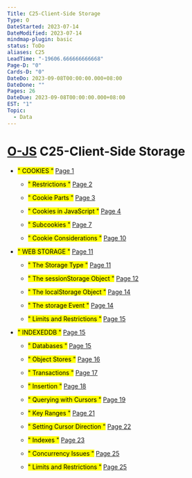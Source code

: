 ```yaml
---
Title: C25-Client-Side Storage
Type: O
DateStarted: 2023-07-14
DateModified: 2023-07-14
mindmap-plugin: basic
status: ToDo
aliases: C25
LeadTime: "-19606.666666666668"
Page-D: "0"
Cards-D: "0"
DateDo: 2023-09-08T00:00:00.000+08:00
DateDone: ""
Pages: 26
DateDue: 2023-09-08T00:00:00.000+08:00
EST: "1"
Topic:
  - Data
---
```


# [O-JS](O-JS.md) C25-Client-Side Storage

- <mark class="hltr-gray ">" COOKIES "</mark> [Page 1 ](zotero://open-pdf/library/items/K3DKQBMJ?page=1&annotation=WEMLF5FH)

  - <mark class="hltr-gray ">" Restrictions "</mark> [Page 2 ](zotero://open-pdf/library/items/K3DKQBMJ?page=2&annotation=2NUK4XCV)

  - <mark class="hltr-gray ">" Cookie Parts "</mark> [Page 3 ](zotero://open-pdf/library/items/K3DKQBMJ?page=3&annotation=AC3WW8ND)

  - <mark class="hltr-gray ">" Cookies in JavaScript "</mark> [Page 4 ](zotero://open-pdf/library/items/K3DKQBMJ?page=4&annotation=CV78QKDI)

  - <mark class="hltr-gray ">" Subcookies "</mark> [Page 7 ](zotero://open-pdf/library/items/K3DKQBMJ?page=7&annotation=2TVX7NXM)

  - <mark class="hltr-gray ">" Cookie Considerations "</mark> [Page 10 ](zotero://open-pdf/library/items/K3DKQBMJ?page=10&annotation=M5M6P7LY)

- <mark class="hltr-gray ">" WEB STORAGE "</mark> [Page 11 ](zotero://open-pdf/library/items/K3DKQBMJ?page=11&annotation=B83S38IA)

  - <mark class="hltr-gray ">" The Storage Type "</mark> [Page 11 ](zotero://open-pdf/library/items/K3DKQBMJ?page=11&annotation=XSUYM2PS)

  - <mark class="hltr-gray ">" The sessionStorage Object "</mark> [Page 12 ](zotero://open-pdf/library/items/K3DKQBMJ?page=12&annotation=E6JV762X)

  - <mark class="hltr-gray ">" The localStorage Object "</mark> [Page 14 ](zotero://open-pdf/library/items/K3DKQBMJ?page=14&annotation=HUPV5KZL)

  - <mark class="hltr-gray ">" The storage Event "</mark> [Page 14 ](zotero://open-pdf/library/items/K3DKQBMJ?page=14&annotation=E8XL57LK)

  - <mark class="hltr-gray ">" Limits and Restrictions "</mark> [Page 15 ](zotero://open-pdf/library/items/K3DKQBMJ?page=15&annotation=HKNDFVEE)

- <mark class="hltr-gray ">" INDEXEDDB "</mark> [Page 15 ](zotero://open-pdf/library/items/K3DKQBMJ?page=15&annotation=PZGHIRFH)

  - <mark class="hltr-gray ">" Databases "</mark> [Page 15 ](zotero://open-pdf/library/items/K3DKQBMJ?page=15&annotation=4NITQRY5)

  - <mark class="hltr-gray ">" Object Stores "</mark> [Page 16 ](zotero://open-pdf/library/items/K3DKQBMJ?page=16&annotation=TBT6NEPR)

  - <mark class="hltr-gray ">" Transactions "</mark> [Page 17 ](zotero://open-pdf/library/items/K3DKQBMJ?page=17&annotation=9F4KPRQA)

  - <mark class="hltr-gray ">" Insertion "</mark> [Page 18 ](zotero://open-pdf/library/items/K3DKQBMJ?page=18&annotation=7NX9HTAL)

  - <mark class="hltr-gray ">" Querying with Cursors "</mark> [Page 19 ](zotero://open-pdf/library/items/K3DKQBMJ?page=19&annotation=SS25CEDU)

  - <mark class="hltr-gray ">" Key Ranges "</mark> [Page 21 ](zotero://open-pdf/library/items/K3DKQBMJ?page=21&annotation=E5B78QSC)

  - <mark class="hltr-gray ">" Setting Cursor Direction "</mark> [Page 22 ](zotero://open-pdf/library/items/K3DKQBMJ?page=22&annotation=T79KXRFI)

  - <mark class="hltr-gray ">" Indexes "</mark> [Page 23 ](zotero://open-pdf/library/items/K3DKQBMJ?page=23&annotation=CAEB9YDQ)

  - <mark class="hltr-gray ">" Concurrency Issues "</mark> [Page 25 ](zotero://open-pdf/library/items/K3DKQBMJ?page=25&annotation=R4BBC4NI)

  - <mark class="hltr-gray ">" Limits and Restrictions "</mark> [Page 25 ](zotero://open-pdf/library/items/K3DKQBMJ?page=25&annotation=A56CI2XX)

